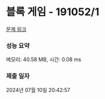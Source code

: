 # 블록 게임 - 191052/1 

[문제 링크](https://level.goorm.io/exam/191052/%EB%B8%94%EB%A1%9D-%EA%B2%8C%EC%9E%84/quiz/1) 

### 성능 요약

메모리: 40.58 MB, 시간: 0.08 ms

### 제출 일자

2024년 07월 10일 20:42:57

